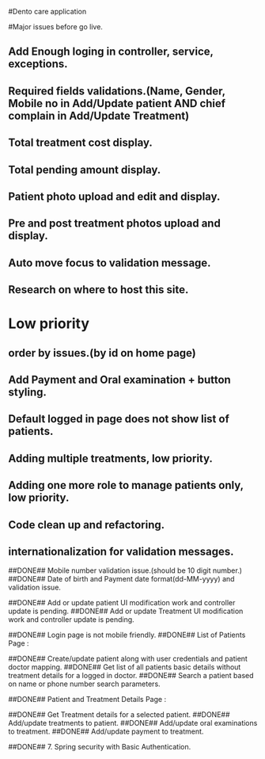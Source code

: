#Dento care application

#Major issues before go live.

## Add Enough loging in controller, service, exceptions.
## Required fields validations.(Name, Gender, Mobile no in Add/Update patient AND chief complain in Add/Update Treatment)
## Total treatment cost display.
## Total pending amount display.

## Patient photo upload and edit and display.
## Pre and post treatment photos upload and display.
## Auto move focus to validation message.

## Research on where to host this site.

# Low priority

## order by issues.(by id on home page)
## Add Payment and Oral examination + button styling.
## Default logged in page does not show list of patients.
## Adding multiple treatments, low priority.
## Adding one more role to manage patients only, low priority.
## Code clean up and refactoring.
## internationalization for validation messages.


##DONE## Mobile number validation issue.(should be 10 digit number.)
##DONE## Date of birth and Payment date format(dd-MM-yyyy) and validation issue.

##DONE## Add or update patient UI modification work and controller update is pending.
##DONE## Add or update Treatment UI modification work and controller update is pending.

##DONE## Login page is not mobile friendly.
##DONE## List of Patients Page :

##DONE## Create/update patient along with user credentials and patient doctor mapping.
##DONE## Get list of all patients basic details without treatment details for a logged in doctor.
##DONE## Search a patient based on name or phone number search parameters.


##DONE## Patient and Treatment Details Page :

##DONE## Get Treatment details for a selected patient.
##DONE## Add/update treatments to patient.
##DONE## Add/update oral examinations to treatment.
##DONE## Add/update payment to treatment.

##DONE## 7. Spring security with Basic Authentication.
